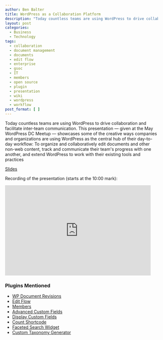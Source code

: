 ```yaml
---
author: Ben Balter
title: WordPress as a Collaboration Platform
description: "Today countless teams are using WordPress to drive collaboration and facilitate inter-team communication. Ben Balter will showcase some of the creative ways companies and organizations are using WordPress as the central hub of their day-to-day workflow: To organize and collaboratively edit documents and other non-web content, track and communicate their team's progress with one another, and extend WordPress to work with their existing tools and practices."
layout: post
categories:
  - Business
  - Technology
tags:
  - collaboration
  - document management
  - documents
  - edit flow
  - enterprise
  - gsoc
  - IT
  - members
  - open source
  - plugin
  - presentation
  - wiki
  - wordpress
  - workflow
post_format: [ ]
---
```

Today countless teams are using WordPress to drive collaboration and facilitate inter-team communication. This presentation — given at the May WordPress DC Meetup — showcases some of the creative ways companies and organizations are using WordPress as the central hub of their day-to-day workflow: To organize and collaboratively edit documents and other non-web content, track and communicate their team's progress with one another, and extend WordPress to work with their existing tools and practices

[Slides](http://ben.balter.com/wordpress-as-a-collaboration-platform/)

Recording of the presentation (starts at the 10:00 mark):

<iframe width="480" height="296" src="http://www.ustream.tv/embed/recorded/22454841?wmode=direct" scrolling="no" frameborder="0" style="border: 0px none transparent;" title="Recording of the presentation"></iframe>

### Plugins Mentioned

*   [WP Document Revisions](http://ben.balter.com/2011/08/29/wp-document-revisions-document-management-version-control-wordpress/)
*   [Edit Flow](http://editflow.org)
*   [Members](http://wordpress.org/extend/plugins/members/)
*   [Advanced Custom Fields](http://wordpress.org/extend/plugins/advanced-custom-fields/)
*   [Display Custom Fields](http://wordpress.org/extend/plugins/wp-display-custom-fields/)
*   [Count Shortcode](http://wordpress.org/extend/plugins/count-shortcode/)
*   [Faceted Search Widget](http://wordpress.org/extend/plugins/faceted-search-widget/)
*   [Custom Taxonomy Generator](http://themergency.com/generators/wordpress-custom-taxonomy/)
